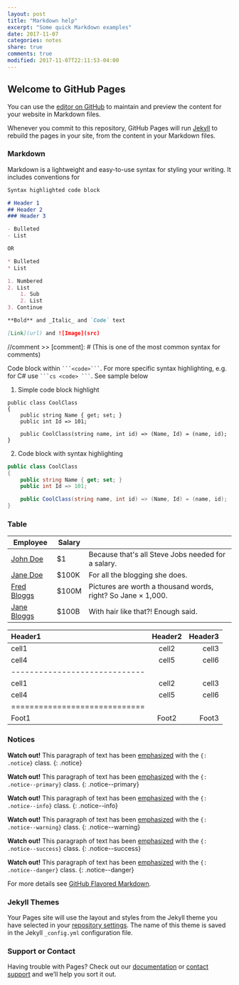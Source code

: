 ```yaml
---
layout: post
title: "Markdown help"
excerpt: "Some quick Markdown examples"
date: 2017-11-07
categories: notes
share: true
comments: true
modified: 2017-11-07T22:11:53-04:00
---
```


## Welcome to GitHub Pages

You can use the [editor on GitHub](https://github.com/chakrabar/chakrabar.github.io/edit/master/README.md) to maintain and preview the content for your website in Markdown files.

Whenever you commit to this repository, GitHub Pages will run [Jekyll](https://jekyllrb.com/) to rebuild the pages in your site, from the content in your Markdown files.

### Markdown

Markdown is a lightweight and easy-to-use syntax for styling your writing. It includes conventions for

```markdown
Syntax highlighted code block

# Header 1
## Header 2
### Header 3

- Bulleted
- List

OR

* Bulleted
* List

1. Numbered
2. List
    1. Sub
    2. List
3. Continue

**Bold** and _Italic_ and `Code` text

[Link](url) and ![Image](src)

```

//comment >> [comment]: # (This is one of the most common syntax for comments)

Code block within `` ```<code>``` ``. For more specific syntax highlighting, e.g. for C# use `` ```cs <code> ``` ``. See sample below

1. Simple code block highlight
```
public class CoolClass
{
    public string Name { get; set; }
    public int Id => 101;

    public CoolClass(string name, int id) => (Name, Id) = (name, id);
}
```

2. Code block with syntax highlighting
```cs
public class CoolClass
{
    public string Name { get; set; }
    public int Id => 101;

    public CoolClass(string name, int id) => (Name, Id) = (name, id);
}
```

### Table


| Employee         | Salary |                                                              |
|------------------|--------|--------------------------------------------------------------|
| [John Doe](#)    | $1     | Because that's all Steve Jobs needed for a salary.           |
| [Jane Doe](#)    | $100K  | For all the blogging she does.                               |
| [Fred Bloggs](#) | $100M  | Pictures are worth a thousand words, right? So Jane × 1,000. |
| [Jane Bloggs](#) | $100B  | With hair like that?! Enough said.                           |


| Header1 | Header2 | Header3 |
|:--------|:-------:|--------:|
| cell1   | cell2   | cell3   |
| cell4   | cell5   | cell6   |
|-----------------------------|
| cell1   | cell2   | cell3   |
| cell4   | cell5   | cell6   |
|=============================|
| Foot1   | Foot2   | Foot3   |

### Notices

**Watch out!** This paragraph of text has been [emphasized](#) with the `{: .notice}` class.
{: .notice}

**Watch out!** This paragraph of text has been [emphasized](#) with the `{: .notice--primary}` class.
{: .notice--primary}

**Watch out!** This paragraph of text has been [emphasized](#) with the `{: .notice--info}` class.
{: .notice--info}

**Watch out!** This paragraph of text has been [emphasized](#) with the `{: .notice--warning}` class.
{: .notice--warning}

**Watch out!** This paragraph of text has been [emphasized](#) with the `{: .notice--success}` class.
{: .notice--success}

**Watch out!** This paragraph of text has been [emphasized](#) with the `{: .notice--danger}` class.
{: .notice--danger}

For more details see [GitHub Flavored Markdown](https://guides.github.com/features/mastering-markdown/).

### Jekyll Themes

Your Pages site will use the layout and styles from the Jekyll theme you have selected in your [repository settings](https://github.com/chakrabar/chakrabar.github.io/settings). The name of this theme is saved in the Jekyll `_config.yml` configuration file.

### Support or Contact

Having trouble with Pages? Check out our [documentation](https://help.github.com/categories/github-pages-basics/) or [contact support](https://github.com/contact) and we’ll help you sort it out.
